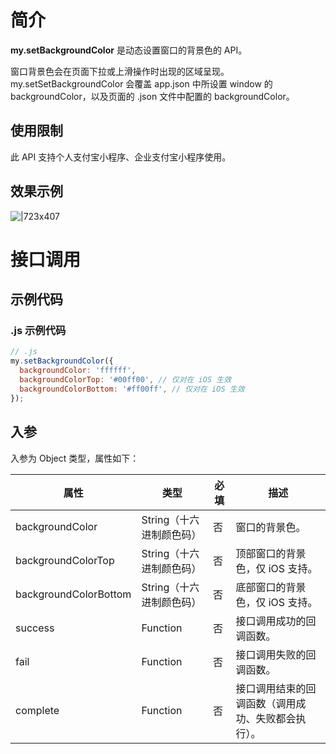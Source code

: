 # 简介

**my.setBackgroundColor** 是动态设置窗口的背景色的 API。

窗口背景色会在页面下拉或上滑操作时出现的区域呈现。  
my.setSetBackgroundColor 会覆盖 app.json 中所设置 window 的 backgroundColor，以及页面的 .json 文件中配置的 backgroundColor。

## 使用限制

此 API 支持个人支付宝小程序、企业支付宝小程序使用。

## 效果示例

![|723x407](https://gw.alipayobjects.com/zos/skylark-tools/public/files/0dcb3f8acde186bb18ebd5013ad2c4a8.png#align=left&display=inline&height=720&margin=%5Bobject%20Object%5D&originHeight=720&originWidth=1280&status=done&style=none&width=1280)

# 接口调用

## 示例代码

### .js 示例代码

```javascript
// .js
my.setBackgroundColor({
  backgroundColor: 'ffffff',
  backgroundColorTop: '#00ff00', // 仅对在 iOS 生效
  backgroundColorBottom: '#ff00ff', // 仅对在 iOS 生效
});
```

## 入参

入参为 Object 类型，属性如下：

| **属性** | **类型** | **必填** | **描述** |
| --- | --- | --- | --- |
| backgroundColor | String（十六进制颜色码） | 否 | 窗口的背景色。 |
| backgroundColorTop | String（十六进制颜色码） | 否 | 顶部窗口的背景色，仅 iOS 支持。 |
| backgroundColorBottom | String（十六进制颜色码） | 否 | 底部窗口的背景色，仅 iOS 支持。 |
| success | Function | 否 | 接口调用成功的回调函数。 |
| fail | Function | 否 | 接口调用失败的回调函数。 |
| complete | Function | 否 | 接口调用结束的回调函数（调用成功、失败都会执行）。 |
